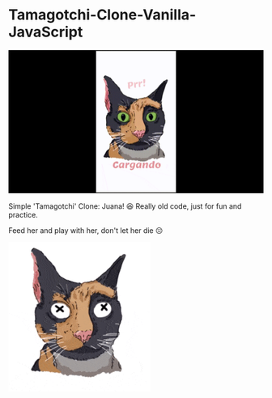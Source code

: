 # Tamagotchi-Clone-Vanilla-JavaScript

![juana](https://raw.githubusercontent.com/sancode86/Tamagotchi-Clone-Vanilla-JavaScript/master/juanatamagochi.gif)

Simple 'Tamagotchi' Clone: Juana! 😆
Really old code, just for fun and practice.

Feed her and play with her, don't let her die 😔

![juana](https://raw.githubusercontent.com/sancode86/Tamagotchi-Clone-Vanilla-JavaScript/master/die.gif)
